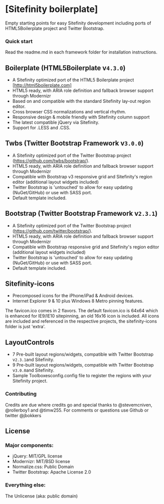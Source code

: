 # [Sitefinity boilerplate]

Empty starting points for easy Sitefinity development including ports of HTML5Boilerplate project and Twitter Bootstrap.

### Quick start
Read the readme.md in each framework folder for installation instructions.


## Boilerplate (HTML5Boilerplate  v`4.3.0`)

* A Sitefinity optimized port of the HTML5 Boilerplate project [http://html5boilerplate.com]
* HTML5 ready, with ARIA role definition and fallback browser support through Modernizr
* Based on and compatible with the standard Sitefinity lay-out region editor.
* Cross browser CSS normalizations and vertical rhythm.
* Responsive design & mobile friendly with Sitefinity column support
* The latest compatible jQuery via Sitefinity.
* Support for .LESS and .CSS.

## Twbs (Twitter Bootstrap Framework v`3.0.0`)

* A Sitefinity optimized port of the Twitter Bootstrap project (https://github.com/twbs/bootstrap/).
* HTML5 ready, with ARIA role definition and fallback browser support through Modernizr
* Compatible with Bootstrap v3 responsive grid and Sitefinity's region editor (additional layout widgets included)
* Twitter Bootstrap is 'untouched' to allow for easy updating (NuGet/GitHub) or use with SASS port.
* Default template included.

## Bootstrap (Twitter Bootstrap Framework v`2.3.1`)

* A Sitefinity optimized port of the Twitter Bootstrap project (https://github.com/twitter/bootstrap/).
* HTML5 ready, with ARIA role definition and fallback browser support through Modernizr
* Compatible with Bootstrap responsive grid and Sitefinity's region editor (additional layout widgets included)
* Twitter Bootstrap is 'untouched' to allow for easy updating (NuGet/GitHub) or use with SASS port.
* Default template included.

## Sitefinity-icons
* Precomposed icons for the iPhone/iPad & Android devices.
* Internet Explorer 9 & 10 plus Windows 8 Metro pinning features. 

The favicon.ico comes in 2 flavors. The default favicon.ico is 64x64 which is enhanced for IE9/IE10 sitepinning, an old 16x16 icon is included.
All icons are included and referenced in the respective projects, the sitefinity-icons folder is just 'extra'.

## LayoutControls
* 7 Pre-built layout regions/widgets, compatible with Twitter Bootstrap v`2.3.1`and Sitefinity. 
* 9 Pre-built layout regions/widgets, compatible with Twitter Bootstrap v`3.0.0`and Sitefinity. 
* Sample Toolboxesconfig.config file to register the regions with your Sitefinity project. 


### Contributing
Credits are due where credits go and special thanks to @stevemcniven, @rollerboy1 and @timw255. 
For comments or questions use Github or twitter @jbokkers


## License

### Major components:
* jQuery: MIT/GPL license
* Modernizr: MIT/BSD license
* Normalize.css: Public Domain
* Twitter Bootstrap:  Apache License 2.0

### Everything else:
The Unlicense (aka: public domain)
